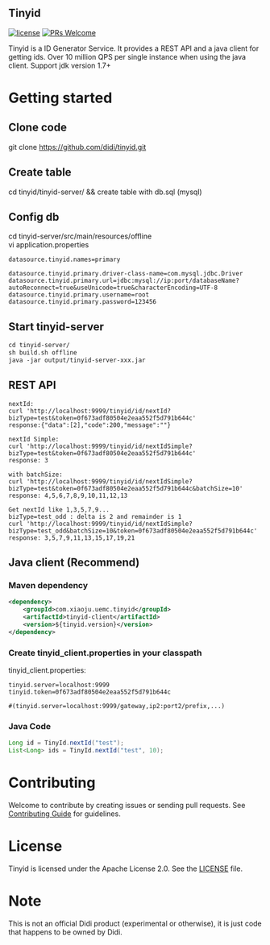 ## Tinyid
[![license](http://img.shields.io/badge/license-Apache2.0-brightgreen.svg?style=flat)](https://github.com/didi/tinyid/blob/master/LICENSE)
[![PRs Welcome](https://img.shields.io/badge/PRs-welcome-brightgreen.svg)](https://github.com/didi/tinyid/pulls)

Tinyid is a ID Generator Service. It provides a REST API and a java client for getting ids. Over 10 million QPS per single instance when using the java client.
Support jdk version 1.7+

# Getting started

## Clone code
git clone https://github.com/didi/tinyid.git

## Create table
cd tinyid/tinyid-server/ && create table with db.sql (mysql)

## Config db

cd tinyid-server/src/main/resources/offline  
vi application.properties
```properties
datasource.tinyid.names=primary

datasource.tinyid.primary.driver-class-name=com.mysql.jdbc.Driver
datasource.tinyid.primary.url=jdbc:mysql://ip:port/databaseName?autoReconnect=true&useUnicode=true&characterEncoding=UTF-8
datasource.tinyid.primary.username=root
datasource.tinyid.primary.password=123456
```
## Start tinyid-server
```xml
cd tinyid-server/
sh build.sh offline
java -jar output/tinyid-server-xxx.jar
```
## REST API 
```properties
nextId:
curl 'http://localhost:9999/tinyid/id/nextId?bizType=test&token=0f673adf80504e2eaa552f5d791b644c'
response:{"data":[2],"code":200,"message":""}

nextId Simple:
curl 'http://localhost:9999/tinyid/id/nextIdSimple?bizType=test&token=0f673adf80504e2eaa552f5d791b644c'
response: 3

with batchSize:
curl 'http://localhost:9999/tinyid/id/nextIdSimple?bizType=test&token=0f673adf80504e2eaa552f5d791b644c&batchSize=10'
response: 4,5,6,7,8,9,10,11,12,13

Get nextId like 1,3,5,7,9...
bizType=test_odd : delta is 2 and remainder is 1
curl 'http://localhost:9999/tinyid/id/nextIdSimple?bizType=test_odd&batchSize=10&token=0f673adf80504e2eaa552f5d791b644c'
response: 3,5,7,9,11,13,15,17,19,21
```
## Java client  (Recommend)

### Maven dependency
```xml
<dependency>
    <groupId>com.xiaoju.uemc.tinyid</groupId>
    <artifactId>tinyid-client</artifactId>
    <version>${tinyid.version}</version>
</dependency>
```

### Create tinyid_client.properties in your classpath

tinyid_client.properties:
```properties
tinyid.server=localhost:9999
tinyid.token=0f673adf80504e2eaa552f5d791b644c

#(tinyid.server=localhost:9999/gateway,ip2:port2/prefix,...)
```
### Java Code
```java
Long id = TinyId.nextId("test");
List<Long> ids = TinyId.nextId("test", 10);
```

# Contributing

Welcome to contribute by creating issues or sending pull requests. See [Contributing Guide](CONTRIBUTING.md) for guidelines.

# License

Tinyid is licensed under the Apache License 2.0. See the [LICENSE](LICENSE) file.

# Note

This is not an official Didi product (experimental or otherwise), it is just code that happens to be owned by Didi.
